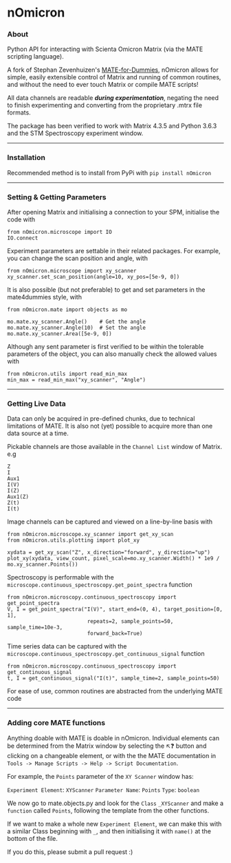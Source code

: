 # nOmicron


### About

Python API for interacting with Scienta Omicron Matrix (via the MATE scripting language).

A fork of Stephan Zevenhuizen's [MATE-for-Dummies](https://pypi.org/project/MATE-for-Dummies/), 
nOmicron allows for simple, easily extensible control of Matrix and running of common routines, and 
without the need to ever touch Matrix or compile MATE scripts! 

All data channels are readable _**during experimentation**_, negating the need to finish experimenting and
converting from the proprietary .mtrx file formats.

The package has been verified to work with Matrix 4.3.5 and Python 3.6.3 and the STM 
Spectroscopy experiment window.

---

### Installation

Recommended method is to install from PyPi with ``pip install nOmicron``

---

### Setting & Getting Parameters

After opening Matrix and initialising a connection to your SPM, initialise the code with

```
from nOmicron.microscope import IO
IO.connect
```

Experiment parameters are settable in their related packages. For example, you can 
change the scan position and angle, with
```
from nOmicron.microscope import xy_scanner
xy_scanner.set_scan_position(angle=10, xy_pos=[5e-9, 0])
```

It is also possible (but not preferable) to get and set parameters in the mate4dummies style, with
```
from nOmicron.mate import objects as mo

mo.mate.xy_scanner.Angle()    # Get the angle
mo.mate.xy_scanner.Angle(10)  # Set the angle
mo.mate.xy_scanner.Area([5e-9, 0])  
```

Although any sent parameter is first verified to be within the tolerable parameters of the object, 
you can also manually check the allowed values with
```
from nOmicron.utils import read_min_max
min_max = read_min_max("xy_scanner", "Angle")
```

---

### Getting Live Data

Data can only be acquired in pre-defined chunks, due to technical limitations of MATE.
It is also not (yet) possible to acquire more than one data source at a time.

Pickable channels are those available in the ``Channel List`` window of Matrix. e.g
```
Z
I
Aux1
I(V)
I(Z)
Aux1(Z)
Z(t)
I(t)
```

Image channels can be captured and viewed on a line-by-line basis with 
```
from nOmicron.microscope.xy_scanner import get_xy_scan
from nOmicron.utils.plotting import plot_xy

xydata = get_xy_scan("Z", x_direction="forward", y_direction="up")
plot_xy(xydata, view_count, pixel_scale=mo.xy_scanner.Width() * 1e9 / mo.xy_scanner.Points())
```

Spectroscopy is performable with the ``microscope.continuous_spectroscopy.get_point_spectra`` function
```
from nOmicron.microscopy.continuous_spectroscopy import get_point_spectra
V, I = get_point_spectra("I(V)", start_end=(0, 4), target_position=[0, 1],
                          repeats=2, sample_points=50, sample_time=10e-3, 
                          forward_back=True)
``` 

Time series data can be captured with the ``microscope.continuous_spectroscopy.get_continuous_signal`` function
```
from nOmicron.microscopy.continuous_spectroscopy import get_continuous_signal
t, I = get_continuous_signal("I(t)", sample_time=2, sample_points=50)
```
For ease of use, common routines are abstracted from the underlying MATE code

---
### Adding core MATE functions

Anything doable with MATE is doable in nOmicron. Individual elements can be determined from the
Matrix window by selecting the ↖❓ button and clicking on a changeable element, or with the the MATE documentation in
``Tools -> Manage Scripts -> Help -> Script Documentation``.

For example, the ``Points`` parameter of the ``XY Scanner`` window has:

``Experiment Element``: `XYScanner`
``Parameter Name``: ``Points``
``Type``: ``boolean``

We now go to mate.objects.py and look for the ``Class`` ``_XYScanner`` and make
a ``function`` called ``Points``, following the template from the other functions.

If we want to make a whole new ``Experiment Element``, we can make this with a similar Class
beginning with ``_``, and then initialising it with ``name()`` at the bottom of the file.

If you do this, please submit a pull request :)